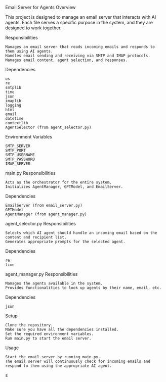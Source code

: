 Email Server for Agents
Overview

This project is designed to manage an email server that interacts with AI agents. Each file serves a specific purpose in the system, and they are designed to work together.

Responsibilities

    Manages an email server that reads incoming emails and responds to them using AI agents.
    Handles email sending and receiving via SMTP and IMAP protocols.
    Manages email content, agent selection, and responses.

Dependencies

    os
    re
    smtplib
    time
    json
    imaplib
    logging
    html
    email
    datetime
    contextlib
    AgentSelector (from agent_selector.py)

Environment Variables

    SMTP_SERVER
    SMTP_PORT
    SMTP_USERNAME
    SMTP_PASSWORD
    IMAP_SERVER

main.py
Responsibilities

    Acts as the orchestrator for the entire system.
    Initializes AgentManager, GPTModel, and EmailServer.

Dependencies

    EmailServer (from email_server.py)
    GPTModel
    AgentManager (from agent_manager.py)

agent_selector.py
Responsibilities

    Selects which AI agent should handle an incoming email based on the content and recipient list.
    Generates appropriate prompts for the selected agent.

Dependencies

    re
    time

agent_manager.py
Responsibilities

    Manages the agents available in the system.
    Provides functionalities to look up agents by their name, email, etc.

Dependencies

    json

Setup

    Clone the repository.
    Make sure you have all the dependencies installed.
    Set the required environment variables.
    Run main.py to start the email server.

Usage

    Start the email server by running main.py.
    The email server will continuously check for incoming emails and respond to them using the appropriate AI agent.

s